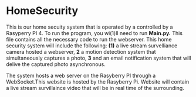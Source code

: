 # HomeSecurity
This is our home secuity system that is operated by a controlled by a Rasyperry PI 4. To run the program, you wi(1)ll  need to run **Main.py.** This file contains all the necessary code to run the webserver. This home security system will include the following:  **(1)** a live stream survelliance camera hosted a webserver, **2** a motion detection system that simultaneously captures a photo, **3** and an email notification system that will delive the captured photo asynchronous. 

The system hosts a web server on the Rasyberry PI through a WebSocket.This website is hosted by the Rasyberry Pi. Website will contain a live stream survillaince video that will be in real time of the surrounding.
